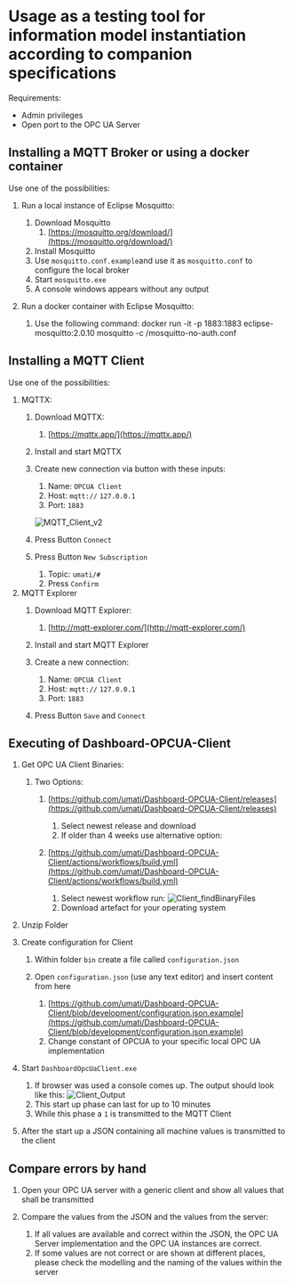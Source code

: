 # Usage as a testing tool for information model instantiation according to companion specifications

Requirements:

- Admin privileges
- Open port to the OPC UA Server

## Installing a MQTT Broker or using a docker container

Use one of the possibilities:
1. Run a local instance of Eclipse Mosquitto:
    1. Download Mosquitto
        1. [https://mosquitto.org/download/](https://mosquitto.org/download/)
    3. Install Mosquitto
    4. Use `mosquitto.conf.example`and use it as `mosquitto.conf` to configure the local broker
    5. Start `mosquitto.exe`
    6. A console windows appears without any output

2. Run a docker container with Eclipse Mosquitto:
    1. Use the following command: docker run -it -p 1883:1883 eclipse-mosquitto:2.0.10 mosquitto -c /mosquitto-no-auth.conf

## Installing a MQTT Client

Use one of the possibilities:
1. MQTTX:
    1. Download MQTTX:
        1. [https://mqttx.app/](https://mqttx.app/)
    2. Install and start MQTTX
    3. Create new connection via button with these inputs:
        1. Name: `OPCUA Client`
        2. Host: `mqtt://` `127.0.0.1`
        3. Port: `1883`

        ![MQTT_Client_v2](https://user-images.githubusercontent.com/105195460/183598000-ac0458fe-0f6c-49fe-bd90-278bcbac7253.png)
    4. Press Button `Connect`
    5. Press Button `New Subscription`
        1. Topic: `umati/#`
        2. Press `Confirm`
2. MQTT Explorer
    1. Download MQTT Explorer:
        1. [http://mqtt-explorer.com/](http://mqtt-explorer.com/)

    2. Install and start MQTT Explorer
    3. Create a new connection:
        1. Name: `OPCUA Client`
        2. Host: `mqtt://` `127.0.0.1`
        3. Port: `1883`
    4. Press Button `Save` and `Connect`

## Executing of Dashboard-OPCUA-Client

1. Get OPC UA Client Binaries:

    1. Two Options:

        1. [https://github.com/umati/Dashboard-OPCUA-Client/releases](https://github.com/umati/Dashboard-OPCUA-Client/releases)

            1. Select newest release and download
            2. If older than 4 weeks use alternative option:

        2. [https://github.com/umati/Dashboard-OPCUA-Client/actions/workflows/build.yml](https://github.com/umati/Dashboard-OPCUA-Client/actions/workflows/build.yml)

            1. Select newest workflow run:
![Client_findBinaryFiles](https://user-images.githubusercontent.com/105195460/178679784-acf99801-94e2-44e0-a0b2-0a8378ffba05.png)
            2. Download artefact for your operating system

2. Unzip Folder
3. Create configuration for Client

    1. Within folder `bin` create a file called `configuration.json`
    2. Open `configuration.json` (use any text editor) and insert content from here

        1. [https://github.com/umati/Dashboard-OPCUA-Client/blob/development/configuration.json.example](https://github.com/umati/Dashboard-OPCUA-Client/blob/development/configuration.json.example)
        2. Change constant of OPCUA to your specific local OPC UA implementation

4. Start `DashboardOpcUaClient.exe`

    1. If browser was used a console comes up. The output should look like this:
![Client_Output](https://user-images.githubusercontent.com/105195460/178679686-8a3fc388-ef05-45cd-aeaf-da880036e526.png)
    2. This start up phase can last for up to 10 minutes
    3. While this phase a `1` is transmitted to the MQTT Client

5. After the start up a JSON containing all machine values is transmitted to the client

## Compare errors by hand

1. Open your OPC UA server with a generic client and show all values that shall be transmitted
2. Compare the values from the JSON and the values from the server:

    1. If all values are available and correct within the JSON, the OPC UA Server implementation and the OPC UA instances are correct.
    2. If some values are not correct or are shown at different places, please check the modelling and the naming of the values within the server
